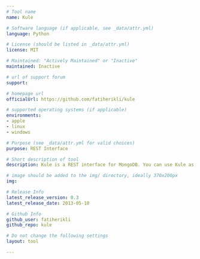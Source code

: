 ```yaml
---
# Tool name
name: Kule

# Software language (if applicable, see _data/attr.yml)
language: Python

# License (should be listed in _data/attr.yml)
license: MIT

# Maintained: "Actively Maintained" or "Inactive"
maintained: Inactive

# url of support forum
support: 

# homepage url
officialUrl: https://github.com/fatiherikli/kule

# supported operating systems (if applicable)
environments:
- apple
- linux
- windows

# Purpose (see _data/attr.yml for valid choices)
purpose: REST Interface

# Short description of tool
description: Kule is a REST interface for MongoDB. You can use Kule as a temporary backend for apps.

# image should be added to the img/ directory, ideally 370x200px
img: 

# Release Info
latest_release_version: 0.3
latest_release_date: 2013-05-10

# Github Info
github_user: fatiherikli
github_repo: kule

# Do not change the following settings
layout: tool

---
```

